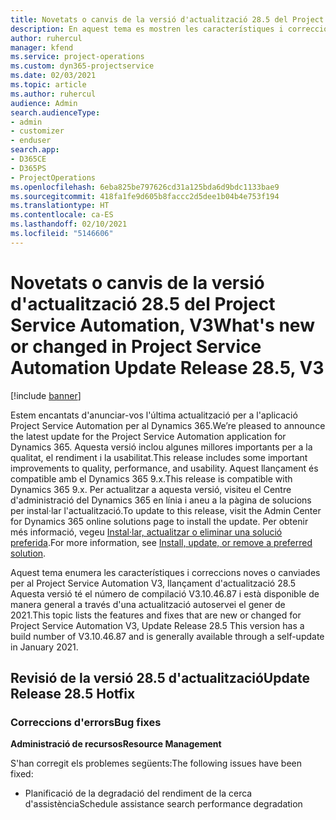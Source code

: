 ```yaml
---
title: Novetats o canvis de la versió d'actualització 28.5 del Project Service Automation revisió, V3
description: En aquest tema es mostren les característiques i correccions que hi ha disponibles per al llançament de l'actualització 28.5, V3, de Project Service Automation.
author: ruhercul
manager: kfend
ms.service: project-operations
ms.custom: dyn365-projectservice
ms.date: 02/03/2021
ms.topic: article
ms.author: ruhercul
audience: Admin
search.audienceType:
- admin
- customizer
- enduser
search.app:
- D365CE
- D365PS
- ProjectOperations
ms.openlocfilehash: 6eba825be797626cd31a125bda6d9bdc1133bae9
ms.sourcegitcommit: 418fa1fe9d605b8faccc2d5dee1b04b4e753f194
ms.translationtype: HT
ms.contentlocale: ca-ES
ms.lasthandoff: 02/10/2021
ms.locfileid: "5146606"
---
```

# <a name="whats-new-or-changed-in-project-service-automation-update-release-285-v3"></a><span data-ttu-id="60549-103">Novetats o canvis de la versió d'actualització 28.5 del Project Service Automation, V3</span><span class="sxs-lookup"><span data-stu-id="60549-103">What's new or changed in Project Service Automation Update Release 28.5, V3</span></span>

[!include [banner](../includes/psa-now-project-operations.md)]

<span data-ttu-id="60549-104">Estem encantats d'anunciar-vos l'última actualització per a l'aplicació Project Service Automation per al Dynamics 365.</span><span class="sxs-lookup"><span data-stu-id="60549-104">We’re pleased to announce the latest update for the Project Service Automation application for Dynamics 365.</span></span> <span data-ttu-id="60549-105">Aquesta versió inclou algunes millores importants per a la qualitat, el rendiment i la usabilitat.</span><span class="sxs-lookup"><span data-stu-id="60549-105">This release includes some important improvements to quality, performance, and usability.</span></span> <span data-ttu-id="60549-106">Aquest llançament és compatible amb el Dynamics 365 9.x.</span><span class="sxs-lookup"><span data-stu-id="60549-106">This release is compatible with Dynamics 365 9.x.</span></span> <span data-ttu-id="60549-107">Per actualitzar a aquesta versió, visiteu el Centre d'administració del Dynamics 365 en línia i aneu a la pàgina de solucions per instal·lar l'actualització.</span><span class="sxs-lookup"><span data-stu-id="60549-107">To update to this release, visit the Admin Center for Dynamics 365 online solutions page to install the update.</span></span> <span data-ttu-id="60549-108">Per obtenir més informació, vegeu [Instal·lar, actualitzar o eliminar una solució preferida](https://docs.microsoft.com/power-platform/admin/install-remove-preferred-solution).</span><span class="sxs-lookup"><span data-stu-id="60549-108">For more information, see [Install, update, or remove a preferred solution](https://docs.microsoft.com/power-platform/admin/install-remove-preferred-solution).</span></span>

<span data-ttu-id="60549-109">Aquest tema enumera les característiques i correccions noves o canviades per al Project Service Automation V3, llançament d'actualització 28.5 Aquesta versió té el número de compilació V3.10.46.87 i està disponible de manera general a través d'una actualització autoservei el gener de 2021.</span><span class="sxs-lookup"><span data-stu-id="60549-109">This topic lists the features and fixes that are new or changed for Project Service Automation V3, Update Release 28.5 This version has a build number of V3.10.46.87 and is generally available through a self-update in January 2021.</span></span>

## <a name="update-release-285-hotfix"></a><span data-ttu-id="60549-110">Revisió de la versió 28.5 d'actualització</span><span class="sxs-lookup"><span data-stu-id="60549-110">Update Release 28.5 Hotfix</span></span>

### <a name="bug-fixes"></a><span data-ttu-id="60549-111">Correccions d'errors</span><span class="sxs-lookup"><span data-stu-id="60549-111">Bug fixes</span></span>

<span data-ttu-id="60549-112">**Administració de recursos**</span><span class="sxs-lookup"><span data-stu-id="60549-112">**Resource Management**</span></span>

<span data-ttu-id="60549-113">S'han corregit els problemes següents:</span><span class="sxs-lookup"><span data-stu-id="60549-113">The following issues have been fixed:</span></span>

- <span data-ttu-id="60549-114">Planificació de la degradació del rendiment de la cerca d'assistència</span><span class="sxs-lookup"><span data-stu-id="60549-114">Schedule assistance search performance degradation</span></span>

